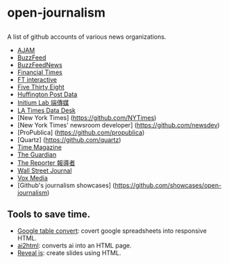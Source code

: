 # open-journalism

## 

A list of github accounts of various news organizations.

* [AJAM](https://github.com/ajam)
* [BuzzFeed](https://github.com/BuzzFeed)
* [BuzzFeedNews](https://github.com/BuzzFeedNews)
* [Financial Times](https://github.com/financial-times)
* [FT interactive](https://github.com/ft-interactive/)
* [Five Thirty Eight](https://github.com/fivethirtyeight)
* [Huffington Post Data](https://github.com/huffpostdata)
* [Initium Lab 端傳媒](https://github.com/initiumlab)
* [LA Times Data Desk](https://github.com/datadesk)
* [New York Times] (https://github.com/NYTimes)
* [New York Times' newsroom developer] (https://github.com/newsdev)
* [ProPublica] (https://github.com/propublica)
* [Quartz] (https://github.com/quartz)
* [Time Magazine](https://github.com/TimeMagazine)
* [The Guardian](https://github.com/guardian)
* [The Reporter 報導者](https://github.com/twreporter)
* [Wall Street Journal](https://github.com/WSJ)
* [Vox Media](https://github.com/voxmedia)
* [Github's journalism showcases] (https://github.com/showcases/open-journalism)

## Tools to save time.

* [Google table convert](https://github.com/jsvine/google-table-converter): covert google spreadsheets into responsive HTML.
* [ai2html](https://github.com/cedricsam/ai2html): converts ai into an HTML page.
* [Reveal js](https://github.com/hakimel/reveal.js): create slides using HTML.


